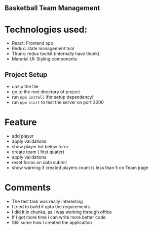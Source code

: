 ## Basketball Team Management

# Technologies used:
-  React: Frontend app
-  Redux: state management tool
-  Thunk: redux toolkit (internally have thunk)
-  Material UI: Styling components

## Project Setup
- unzip the file
- go to the root directory of project
- run `npm install` (for setup dependency)
- run `npm start` to test the server on port 3000


# Feature 
  - add player
  - apply validations
  - show player list below form
  - create team ( first quater)
  - apply validations
  - reset forms on data submit
  - show warning if created players count is less than 5 on Team page

# Comments
- The test task was really interesting
- I tried to build it upto the requirements
- I did it in chunks, as I was working through office
- If I got more time I can write more better code
- Still some how I created the application





